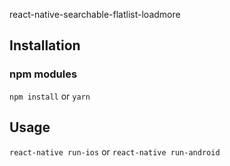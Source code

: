 react-native-searchable-flatlist-loadmore

## Installation

### npm modules

`npm install`
or
`yarn`

## Usage

`react-native run-ios`
or
`react-native run-android`

